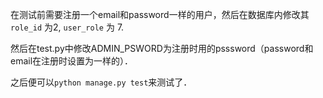 在测试前需要注册一个email和password一样的用户，然后在数据库内修改其`role_id` 为2, `user_role` 为 7.

然后在test.py中修改ADMIN_PSWORD为注册时用的psssword（password和email在注册时设置为一样的）．

之后便可以`python manage.py test`来测试了．
